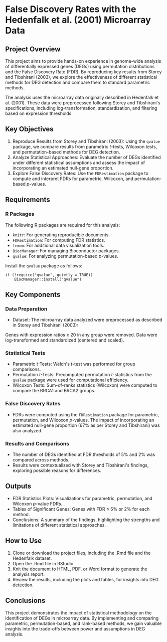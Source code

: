 # False Discovery Rates with the Hedenfalk et al. (2001) Microarray Data

## Project Overview

This project aims to provide hands-on experience in genome-wide analysis of differentially expressed genes (DEGs) using permutation distributions and the False Discovery Rate (FDR). By reproducing key results from Storey and Tibshirani (2003), we explore the effectiveness of different statistical methods for DEG detection and compare them to standard parametric methods.

The analysis uses the microarray data originally described in Hedenfalk et al. (2001). These data were preprocessed following Storey and Tibshirani's specifications, including log-transformation, standardization, and filtering based on expression thresholds.

## Key Objectives

1. Reproduce Results from Storey and Tibshirani (2003): Using the `qvalue` package, we compare results from parametric $t$-tests, Wilcoxon tests, and permutation-based methods for DEG detection.
2. Analyze Statistical Approaches: Evaluate the number of DEGs identified under different statistical assumptions and assess the impact of incorporating an estimated null-gene proportion.
3. Explore False Discovery Rates: Use the `FDRestimation` package to compute and interpret FDRs for parametric, Wilcoxon, and permutation-based $p$-values.

## Requirements

### R Packages
The following R packages are required for this analysis:

- `knitr`: For generating reproducible documents.
- `FDRestimation`: For computing FDR statistics.
- `lemon`: For additional data visualization tools.
- `BiocManager`: For managing Bioconductor packages.
- `qvalue`: For analyzing permutation-based $p$-values.

Install the `qvalue` package as follows:

```
if (!require("qvalue", quietly = TRUE))
    BiocManager::install("qvalue")
```

## Key Components

### Data Preparation

- Dataset: The microarray data analyzed were preprocessed as described in Storey and Tibshirani (2003):

Genes with expression ratios $\ge$ 20 in any group were removed.
Data were log-transformed and standardized (centered and scaled).

### Statistical Tests
- Parametric $t$-Tests: Welch's $t$-test was performed for group comparisons.
- Permutation $t$-Tests: Precomputed permutation $t$-statistics from the `qvalue` package were used for computational efficiency.
- Wilcoxon Tests: Sum-of-ranks statistics (Wilcoxon) were computed to compare the BRCA1 and BRCA2 groups.
  
### False Discovery Rates

- FDRs were computed using the `FDRestimation` package for parametric, permutation, and Wilcoxon $p$-values. The impact of incorporating an estimated null-gene proportion (67% as per Storey and Tibshirani) was also analyzed.

### Results and Comparisons

- The number of DEGs identified at FDR thresholds of 5% and 2% was compared across methods.
- Results were contextualized with Storey and Tibshirani's findings, exploring possible reasons for differences.

## Outputs

- FDR Statistics Plots: Visualizations for parametric, permutation, and Wilcoxon $p$-value FDRs.
- Tables of Significant Genes: Genes with FDR $\le$ 5% or 2% for each method.
- Conclusions: A summary of the findings, highlighting the strengths and limitations of different statistical approaches.

## How to Use

1. Clone or download the project files, including the .Rmd file and the Hedenfalk dataset.
2. Open the .Rmd file in RStudio.
3. Knit the document to HTML, PDF, or Word format to generate the analysis report.
4. Review the results, including the plots and tables, for insights into DEG detection.

## Conclusions

This project demonstrates the impact of statistical methodology on the identification of DEGs in microarray data. By implementing and comparing parametric, permutation-based, and rank-based methods, we gain valuable insights into the trade-offs between power and assumptions in DEG analysis.
